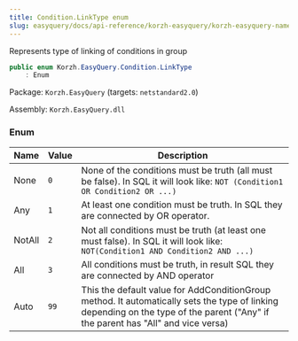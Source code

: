 ```yaml
---
title: Condition.LinkType enum
slug: easyquery/docs/api-reference/korzh-easyquery/korzh-easyquery-namespace/condition-linktype-enum
---
```



Represents type of linking of conditions in group
```csharp
public enum Korzh.EasyQuery.Condition.LinkType
    : Enum

```
Package: `Korzh.EasyQuery` (targets: `netstandard2.0`)

Assembly: `Korzh.EasyQuery.dll`

### Enum

| Name | Value | Description | 
| --- | --- | --- | 
| None | `0` | None of the conditions must be truth (all must be false).  In SQL it will look like: <code>NOT (Condition1 OR Condition2 OR ...)</code> | 
| Any | `1` | At least one condition must be truth. In SQL they are connected by OR operator. | 
| NotAll | `2` | Not all conditions must be truth (at least one must false).  In SQL it will look like: <code>NOT(Condition1 AND Condition2 AND ...) </code> | 
| All | `3` | All conditions must be truth, in result SQL they are connected by AND operator | 
| Auto | `99` | This the default value for AddConditionGroup method.  It automatically sets the type of linking depending on the type of the parent  ("Any" if the parent has "All" and vice versa) |